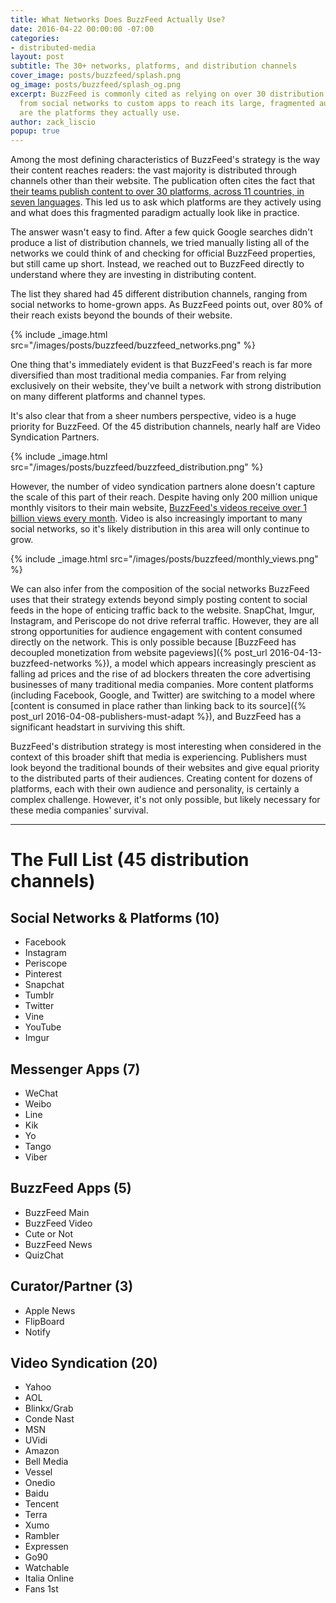 ```yaml
---
title: What Networks Does BuzzFeed Actually Use?
date: 2016-04-22 00:00:00 -07:00
categories:
- distributed-media
layout: post
subtitle: The 30+ networks, platforms, and distribution channels
cover_image: posts/buzzfeed/splash.png
og_image: posts/buzzfeed/splash_og.png
excerpt: BuzzFeed is commonly cited as relying on over 30 distribution channels ranging
  from social networks to custom apps to reach its large, fragmented audience. Here
  are the platforms they actually use.
author: zack_liscio
popup: true
---
```


Among the most defining characteristics of BuzzFeed's strategy is the way their content reaches readers: the vast majority is distributed through channels other than their website. The publication often cites the fact that [their teams publish content to over 30 platforms, across 11 countries, in seven languages](http://www.buzzfeed.com/daozers/how-buzzfeed-thinks-about-data-and-some-charts-too). This led us to ask which platforms are they actively using and what does this fragmented paradigm actually look like in practice.

The answer wasn't easy to find. After a few quick Google searches didn't produce a list of distribution channels, we tried manually listing all of the networks we could think of and checking for official BuzzFeed properties, but still came up short. Instead, we reached out to BuzzFeed directly to understand where they are investing in distributing content.

The list they shared had 45 different distribution channels, ranging from social networks to home-grown apps. As BuzzFeed points out, over 80% of their reach exists beyond the bounds of their website.

{% include _image.html src="/images/posts/buzzfeed/buzzfeed_networks.png" %}

One thing that's immediately evident is that BuzzFeed's reach is far more diversified than most traditional media companies. Far from relying exclusively on their website, they've built a network with strong distribution on many different platforms and channel types.

It's also clear that from a sheer numbers perspective, video is a huge priority for BuzzFeed. Of the 45 distribution channels, nearly half are Video Syndication Partners. 

{% include _image.html src="/images/posts/buzzfeed/buzzfeed_distribution.png" %}

However, the number of video syndication partners alone doesn't capture the scale of this part of their reach. Despite having only 200 million unique monthly visitors to their main website, [BuzzFeed's videos receive over 1 billion views every month](http://www.buzzfeed.com/advertise/resources/overview). Video is also increasingly important to many social networks, so it's likely distribution in this area will only continue to grow.

{% include _image.html src="/images/posts/buzzfeed/monthly_views.png" %}

We can also infer from the composition of the social networks BuzzFeed uses that their strategy extends beyond simply posting content to social feeds in the hope of enticing traffic back to the website. SnapChat, Imgur, Instagram, and Periscope do not drive referral traffic. However, they are all strong opportunities for audience engagement with content consumed directly on the network. This is only possible because [BuzzFeed has decoupled monetization from website pageviews]({% post_url 2016-04-13-buzzfeed-networks %}), a model which appears increasingly prescient as falling ad prices and the rise of ad blockers threaten the core advertising businesses of many traditional media companies. More content platforms (including Facebook, Google, and Twitter) are switching to a model where [content is consumed in place rather than linking back to its source]({% post_url 2016-04-08-publishers-must-adapt %}), and BuzzFeed has a significant headstart in surviving this shift.

BuzzFeed's distribution strategy is most interesting when considered in the context of this broader shift that media is experiencing. Publishers must look beyond the traditional bounds of their websites and give equal priority to the distributed parts of their audiences. Creating content for dozens of platforms, each with their own audience and personality, is certainly a complex challenge. However, it's not only possible, but likely necessary for these media companies' survival.

-----

# The Full List (45 distribution channels)

## **Social Networks & Platforms (10)**
  - Facebook
  - Instagram
  - Periscope
  - Pinterest
  - Snapchat
  - Tumblr
  - Twitter
  - Vine
  - YouTube
  - Imgur

## **Messenger Apps (7)**
  - WeChat
  - Weibo
  - Line
  - Kik
  - Yo
  - Tango
  - Viber

## **BuzzFeed Apps (5)**
  - BuzzFeed Main
  - BuzzFeed Video
  - Cute or Not
  - BuzzFeed News
  - QuizChat

## **Curator/Partner (3)**
  - Apple News
  - FlipBoard
  - Notify

## **Video Syndication (20)**
  - Yahoo
  - AOL
  - Blinkx/Grab
  - Conde Nast
  - MSN
  - UVidi
  - Amazon
  - Bell Media
  - Vessel
  - Onedio
  - Baidu
  - Tencent
  - Terra
  - Xumo
  - Rambler
  - Expressen
  - Go90
  - Watchable
  - Italia Online
  - Fans 1st
